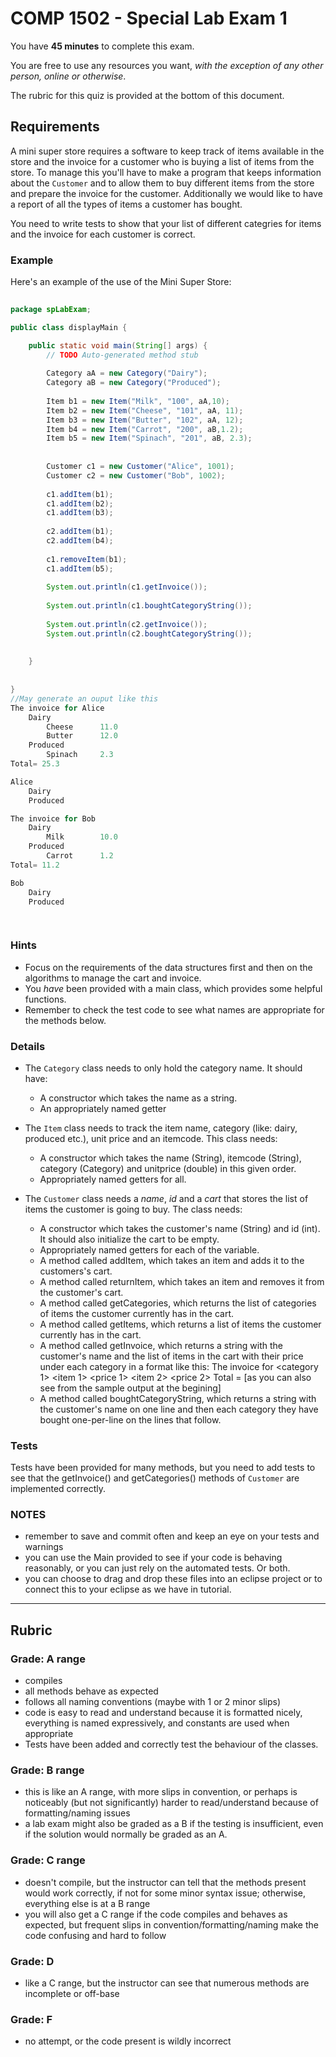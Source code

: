 # COMP 1502 - Special Lab Exam 1 

You have **45 minutes** to complete this exam.

You are free to use any resources you want, _with the exception of any other person, online or otherwise_.

The rubric for this quiz is provided at the bottom of this document.

## Requirements

A  mini super store requires a software to keep track of items available in the store and the invoice for a customer who is buying a 
list of items from the store.
To manage this you'll have to make a program that keeps information about the `Customer` and to allow them to buy 
different items from the store and prepare the invoice for the customer. 
Additionally we would like to have a report of all the types of items a customer has bought.

You need to write tests to show that your list of different categries for items and the invoice for each customer is correct.

### Example

Here's an example of the use of the Mini Super Store:

```java
	
package spLabExam;

public class displayMain {

	public static void main(String[] args) {
		// TODO Auto-generated method stub
		
		Category aA = new Category("Dairy");
		Category aB = new Category("Produced");
		
		Item b1 = new Item("Milk", "100", aA,10);
		Item b2 = new Item("Cheese", "101", aA, 11);
		Item b3 = new Item("Butter", "102", aA, 12);
		Item b4 = new Item("Carrot", "200", aB,1.2);
		Item b5 = new Item("Spinach", "201", aB, 2.3);
		
		
		Customer c1 = new Customer("Alice", 1001);
		Customer c2 = new Customer("Bob", 1002);
		
		c1.addItem(b1);
		c1.addItem(b2);
		c1.addItem(b3);
		
		c2.addItem(b1);
		c2.addItem(b4);
		
		c1.removeItem(b1);
		c1.addItem(b5);
		
		System.out.println(c1.getInvoice());
				
		System.out.println(c1.boughtCategoryString());
		
		System.out.println(c2.getInvoice());
		System.out.println(c2.boughtCategoryString());
		
	
	}
	
	
}
//May generate an ouput like this
The invoice for Alice
	Dairy
		Cheese		11.0
		Butter		12.0
	Produced
		Spinach		2.3
Total= 25.3

Alice
	Dairy
	Produced

The invoice for Bob
	Dairy
		Milk		10.0
	Produced
		Carrot		1.2
Total= 11.2

Bob
	Dairy
	Produced

	

```

### Hints

- Focus on the requirements of the data structures first and then on the algorithms to manage the cart and invoice.
- You *have* been provided with a main class, which provides some helpful functions.
- Remember to check the test code to see what names are appropriate for the methods below.

### Details

* The `Category` class needs to only hold the category name. It should have:
   * A constructor which takes the name as a string.
   * An appropriately named getter 
   
* The `Item` class needs to track the item name, category (like: dairy, produced etc.), unit price and an itemcode. This class needs:
   * A constructor which takes the name (String), itemcode (String), category (Category) and unitprice (double) in this given order.
   * Appropriately named getters for all.
   
* The `Customer` class needs a *name*, *id* and a *cart* that stores the list of items the customer is going to buy. The class needs:
   * A constructor which takes the customer's name (String) and id (int). It should also initialize the cart to be empty. 
   * Appropriately named getters for each of the variable.
   * A method called addItem, which takes an item and adds it to the customers's cart.
   * A method called returnItem, which takes an item and removes it from the customer's cart.
   * A method called getCategories, which returns the list of categories of items the customer currently has in the cart.
   * A method called getItems, which returns a list of items the customer currently has in the cart.
   * A method called getInvoice, which returns a string with the customer's name and the list of items in the cart with their price under each category in a format like this:
The invoice for <customer name>
	<category 1>
		<item 1>	<price 1>
		<item 2>	<price 2>
	Total =<total price> [as you can also see from the sample output at the begining]
   * A method called boughtCategoryString, which returns a string with the customer's name on one line and then each category they have bought one-per-line on the lines that follow.
   
   
### Tests

Tests have been provided for many methods, but you need to add tests to see that the getInvoice() and getCategories() methods of `Customer` are implemented correctly.

### NOTES

- remember to save and commit often and keep an eye on your tests and warnings
- you can use the Main provided to see if your code is behaving reasonably, or you can just rely on the automated tests. Or both.
- you can choose to drag and drop these files into an eclipse project or to connect this to your eclipse as we have in tutorial.

---

## Rubric

### Grade: A range

- compiles
- all methods behave as expected
- follows all naming conventions (maybe with 1 or 2 minor slips)
- code is easy to read and understand because it is formatted nicely, everything is named expressively, and constants are used when appropriate
- Tests have been added and correctly test the behaviour of the classes.


### Grade: B range

- this is like an A range, with more slips in convention, or perhaps is noticeably (but not significantly) harder to read/understand because of formatting/naming issues
- a lab exam might also be graded as a B if the testing is insufficient, even if the solution would normally be graded as an A. 

### Grade: C range

- doesn't compile, but the instructor can tell that the methods present would work correctly, if not for some minor syntax issue; otherwise, everything else is at a B range
- you will also get a C range if the code compiles and behaves as expected, but frequent slips in convention/formatting/naming make the code confusing and hard to follow

### Grade: D

- like a C range, but the instructor can see that numerous methods are incomplete or off-base

### Grade: F

- no attempt, or the code present is wildly incorrect

